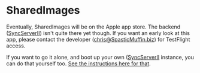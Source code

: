 # SharedImages

Eventually, SharedImages will be on the Apple app store. The backend ([SyncServerII](https://github.com/crspybits/SyncServerII/)) isn't quite there yet though. If you want an early look at this app, please contact the developer (chris@SpasticMuffin.biz) for TestFlight access.

If you want to go it alone, and boot up your own ([SyncServerII](https://github.com/crspybits/SyncServerII/) instance, you can do that yourself too. [See the instructions here for that](https://crspybits.github.io/SyncServerII/).
